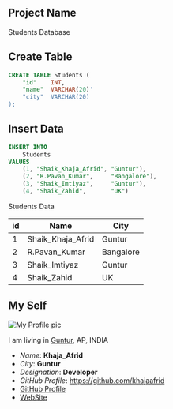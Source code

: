 ## Project Name
Students Database



## Create Table
```sql
CREATE TABLE Students (
    "id"    INT,
    "name"  VARCHAR(20)'
    "city"  VARCHAR(20)
);
```


## Insert Data
```sql
INSERT INTO
    Students
VALUES
    (1, "Shaik_Khaja_Afrid", "Guntur"),
    (2, "R.Pavan_Kumar",     "Bangalore"),
    (3, "Shaik_Imtiyaz",     "Guntur"),
    (4, "Shaik_Zahid",       "UK")
```

Students Data

| id | Name              | City       | 
| -- | ----              | ----       |
| 1  | Shaik_Khaja_Afrid | Guntur     | 
| 2  | R.Pavan_Kumar     | Bangalore  | 
| 3  | Shaik_Imtiyaz     | Guntur     | 
| 4  | Shaik_Zahid       | UK         | 




## My Self 
![My Profile pic](https://i.pinimg.com/736x/71/2f/b3/712fb3ccf424709c0adccee8f0dca953.jpg)

I am living in [Guntur](https://www.tripadvisor.in/Attractions-g12421913-Activities-Guntur_District_Andhra_Pradesh.html), AP, INDIA 

- *Name*: **Khaja_Afrid**
- _City_: __Guntur__
- *Designation*: **Developer**
- _GitHub Profile_: https://github.com/khajaafrid
- [GitHub Profile](https://github.com/khajaafrid?tab=repositories)
- [WebSite](https://github.com/notifications)